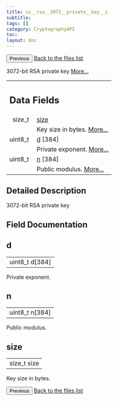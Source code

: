 ```yaml
---
title: cx__rsa__3072__private__key__s
subtitle:
tags: []
category: CryptographyAPI
toc:
layout: doc
---
```


<button class="uk-button uk-button-default uk-button-small uk-margin-medium-top" onclick="history.back()">Previous</button>
<a class="uk-button uk-button-default uk-button-small uk-margin-medium-top crypto-button" href="../../crypto-api/files">Back to the files list</a>


<p>3072-bit RSA private key  
 <a href="../cx__rsa__3072__private__key__s#details">More...</a></p>
<table class="memberdecls">
<tr class="heading"><td colspan="4"><h2 class="groupheader"><a name="pub-attribs"></a>
Data Fields</h2></td></tr>
<tr class="memitem:a854352f53b148adc24983a58a1866d66"><td class="memItemLeft" align="right" valign="top">size_t&#160;</td><td colspan="3" class="memItemRight" valign="bottom"><a class="el" href="../cx__rsa__3072__private__key__s#a854352f53b148adc24983a58a1866d66">size</a></td></tr>
<tr class="memdesc:a854352f53b148adc24983a58a1866d66"><td class="mdescLeft">&#160;</td><td colspan="3" class="mdescRight">Key size in bytes.  <a href="#a854352f53b148adc24983a58a1866d66">More...</a><br /></td></tr>
<tr class="memitem:ad7a55809e76384c6ff098a1e4bb41704"><td class="memItemLeft" align="right" valign="top">uint8_t&#160;</td><td colspan="3" class="memItemRight" valign="bottom"><a class="el" href="../cx__rsa__3072__private__key__s#ad7a55809e76384c6ff098a1e4bb41704">d</a> [384]</td></tr>
<tr class="memdesc:ad7a55809e76384c6ff098a1e4bb41704"><td class="mdescLeft">&#160;</td><td colspan="3" class="mdescRight">Private exponent.  <a href="#ad7a55809e76384c6ff098a1e4bb41704">More...</a><br /></td></tr>
<tr class="memitem:a133b4ebee86f35e4fe16fd8292d3963c"><td class="memItemLeft" align="right" valign="top">uint8_t&#160;</td><td colspan="3" class="memItemRight" valign="bottom"><a class="el" href="../cx__rsa__3072__private__key__s#a133b4ebee86f35e4fe16fd8292d3963c">n</a> [384]</td></tr>
<tr class="memdesc:a133b4ebee86f35e4fe16fd8292d3963c"><td class="mdescLeft">&#160;</td><td colspan="3" class="mdescRight">Public modulus.  <a href="#a133b4ebee86f35e4fe16fd8292d3963c">More...</a><br /></td></tr>
</table>
<a name="details" id="details"></a>

## Detailed Description

<div class="textblock"><p>3072-bit RSA private key </p>
</div><h2 class="groupheader">Field Documentation</h2>
<a id="ad7a55809e76384c6ff098a1e4bb41704"></a>
<h2 class="memtitle">d</h2>

<div class="memitem">
<div class="memproto">
      <table class="memname">
        <tr>
          <td class="memname">uint8_t d[384]</td>
        </tr>
      </table>
</div><div class="memdoc">

<p>Private exponent. </p>

</div>
</div>
<a id="a133b4ebee86f35e4fe16fd8292d3963c"></a>
<h2 class="memtitle">n</h2>

<div class="memitem">
<div class="memproto">
      <table class="memname">
        <tr>
          <td class="memname">uint8_t n[384]</td>
        </tr>
      </table>
</div><div class="memdoc">

<p>Public modulus. </p>

</div>
</div>
<a id="a854352f53b148adc24983a58a1866d66"></a>
<h2 class="memtitle">size</h2>

<div class="memitem">
<div class="memproto">
      <table class="memname">
        <tr>
          <td class="memname">size_t size</td>
        </tr>
      </table>
</div><div class="memdoc">

<p>Key size in bytes. </p>

</div>
</div>
<button class="uk-button uk-button-default uk-button-small uk-margin-medium-top" onclick="history.back()">Previous</button>
<a class="uk-button uk-button-default uk-button-small uk-margin-medium-top crypto-button" href="../../crypto-api/files">Back to the files list</a>
